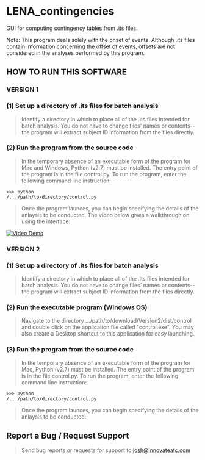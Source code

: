 # LENA_contingencies
GUI for computing contingency tables from .its files.

Note: This program deals solely with the onset of events. Although .its files contain information concerning the offset of events, offsets are not considered in the analyses performed by this program.

## HOW TO RUN THIS SOFTWARE

### VERSION 1
### (1) Set up a directory of .its files for batch analysis

> Identify a directory in which to place all of the .its files intended for batch analysis. You do not have to change files' names or contents--the program will extract subject ID information from the files directly.

### (2) Run the program from the source code

> In the temporary absence of an executable form of the program for Mac and Windows, Python (v2.7) must be installed. The entry point of the program is in the file control.py. To run the program, enter the following command line instruction:

<code>>>> python /.../path/to/directory/control.py</code>
> Once the program launces, you can begin specifying the details of the anlaysis to be conducted. The video below gives a walkthrough on using the interface:

[![Video Demo](http://research.vuse.vanderbilt.edu/rasl/wp-content/uploads/2016/09/LENA_contingencies%20Video%20Demo%20Img.jpg)](https://youtu.be/1AWRctjNr5g)

### VERSION 2
### (1) Set up a directory of .its files for batch analysis

> Identify a directory in which to place all of the .its files intended for batch analysis. You do not have to change files' names or contents--the program will extract subject ID information from the files directly.

### (2) Run the executable program (Windows OS)

> Navigate to the directory .../path/to/download/Version2/dist/control and double click on the application file called "control.exe". You may also create a Desktop shortcut to this application for easy launching.

### (3) Run the program from the source code

> In the temporary absence of an executable form of the program for Mac, Python (v2.7) must be installed. The entry point of the program is in the file control.py. To run the program, enter the following command line instruction:

<code>>>> python /.../path/to/directory/control.py</code>
> Once the program launces, you can begin specifying the details of the anlaysis to be conducted.

## Report a Bug / Request Support
> Send bug reports or requests for support to josh@innovateatc.com
